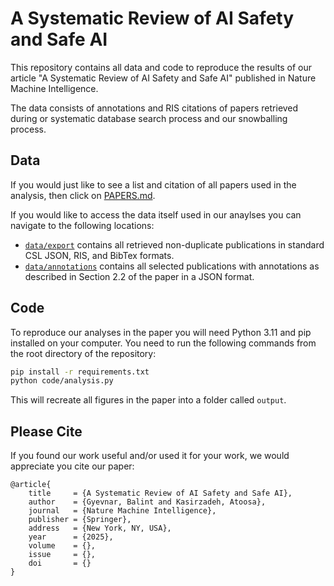 # A Systematic Review of AI Safety and Safe AI

This repository contains all data and code to reproduce the results of our article "A Systematic Review of AI Safety and Safe AI" published in Nature Machine Intelligence.

The data consists of annotations and RIS citations of papers retrieved during or systematic database search process and our snowballing process.

## Data

If you would just like to see a list and citation of all papers used in the analysis, then click on [PAPERS.md](PAPERS.md).

If you would like to access the data itself used in our anaylses you can navigate to the following locations:

- [`data/export`](https://github.com/gyevnarb/ai-safety-review/data/export) contains all retrieved non-duplicate publications in standard CSL JSON, RIS, and BibTex formats.
- [`data/annotations`](https://github.com/gyevnarb/ai-safety-review/data/annotations) contains all selected publications with annotations as described in Section 2.2 of the paper in a JSON format.

## Code

To reproduce our analyses in the paper you will need Python 3.11 and pip installed on your computer.
You need to run the following commands from the root directory of the repository:

```bash
pip install -r requirements.txt
python code/analysis.py
```

This will recreate all figures in the paper into a folder called `output`.

## Please Cite

If you found our work useful and/or used it for your work, we would appreciate you cite our paper:

```text
@article{
    title     = {A Systematic Review of AI Safety and Safe AI},
    author    = {Gyevnar, Balint and Kasirzadeh, Atoosa},
    journal   = {Nature Machine Intelligence},
    publisher = {Springer},
    address   = {New York, NY, USA},
    year      = {2025},
    volume    = {},
    issue     = {},
    doi       = {}
}
```
